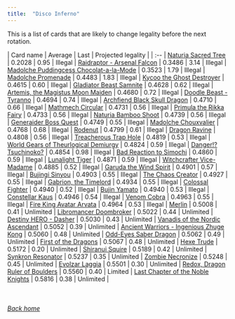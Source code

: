 ```yaml
---
title:  "Disco Inferno"
---
```


This is a list of cards that are likely to change legality before the next rotation.

| Card name | Average | Last | Projected legality |
| :-- |
[Naturia Sacred Tree](https://db.ygoprodeck.com/card/?search=Naturia%20Sacred%20Tree) | 0.2028 | 0.95 | Illegal |
[Raidraptor - Arsenal Falcon](https://db.ygoprodeck.com/card/?search=Raidraptor%20-%20Arsenal%20Falcon) | 0.3486 | 3.14 | Illegal |
[Madolche Puddingcess Chocolat-a-la-Mode](https://db.ygoprodeck.com/card/?search=Madolche%20Puddingcess%20Chocolat-a-la-Mode) | 0.3523 | 1.79 | Illegal |
[Madolche Promenade](https://db.ygoprodeck.com/card/?search=Madolche%20Promenade) | 0.4483 | 1.83 | Illegal |
[Kycoo the Ghost Destroyer](https://db.ygoprodeck.com/card/?search=Kycoo%20the%20Ghost%20Destroyer) | 0.4615 | 0.60 | Illegal |
[Gladiator Beast Samnite](https://db.ygoprodeck.com/card/?search=Gladiator%20Beast%20Samnite) | 0.4628 | 0.62 | Illegal |
[Artemis, the Magistus Moon Maiden](https://db.ygoprodeck.com/card/?search=Artemis,%20the%20Magistus%20Moon%20Maiden) | 0.4680 | 0.72 | Illegal |
[Doodle Beast - Tyranno](https://db.ygoprodeck.com/card/?search=Doodle%20Beast%20-%20Tyranno) | 0.4694 | 0.74 | Illegal |
[Archfiend Black Skull Dragon](https://db.ygoprodeck.com/card/?search=Archfiend%20Black%20Skull%20Dragon) | 0.4710 | 0.66 | Illegal |
[Mathmech Circular](https://db.ygoprodeck.com/card/?search=Mathmech%20Circular) | 0.4731 | 0.56 | Illegal |
[Primula the Rikka Fairy](https://db.ygoprodeck.com/card/?search=Primula%20the%20Rikka%20Fairy) | 0.4733 | 0.56 | Illegal |
[Naturia Bamboo Shoot](https://db.ygoprodeck.com/card/?search=Naturia%20Bamboo%20Shoot) | 0.4739 | 0.56 | Illegal |
[Generaider Boss Quest](https://db.ygoprodeck.com/card/?search=Generaider%20Boss%20Quest) | 0.4749 | 0.55 | Illegal |
[Madolche Chouxvalier](https://db.ygoprodeck.com/card/?search=Madolche%20Chouxvalier) | 0.4768 | 0.68 | Illegal |
[Rodenut](https://db.ygoprodeck.com/card/?search=Rodenut) | 0.4799 | 0.61 | Illegal |
[Dragon Ravine](https://db.ygoprodeck.com/card/?search=Dragon%20Ravine) | 0.4808 | 0.56 | Illegal |
[Treacherous Trap Hole](https://db.ygoprodeck.com/card/?search=Treacherous%20Trap%20Hole) | 0.4819 | 0.53 | Illegal |
[World Gears of Theurlogical Demiurgy](https://db.ygoprodeck.com/card/?search=World%20Gears%20of%20Theurlogical%20Demiurgy) | 0.4824 | 0.59 | Illegal |
[Danger!? Tsuchinoko?](https://db.ygoprodeck.com/card/?search=Danger!?%20Tsuchinoko?) | 0.4854 | 0.98 | Illegal |
[Bad Reaction to Simochi](https://db.ygoprodeck.com/card/?search=Bad%20Reaction%20to%20Simochi) | 0.4860 | 0.59 | Illegal |
[Lunalight Tiger](https://db.ygoprodeck.com/card/?search=Lunalight%20Tiger) | 0.4871 | 0.59 | Illegal |
[Witchcrafter Vice-Madame](https://db.ygoprodeck.com/card/?search=Witchcrafter%20Vice-Madame) | 0.4885 | 0.52 | Illegal |
[Garuda the Wind Spirit](https://db.ygoprodeck.com/card/?search=Garuda%20the%20Wind%20Spirit) | 0.4901 | 0.57 | Illegal |
[Bujingi Sinyou](https://db.ygoprodeck.com/card/?search=Bujingi%20Sinyou) | 0.4903 | 0.55 | Illegal |
[The Chaos Creator](https://db.ygoprodeck.com/card/?search=The%20Chaos%20Creator) | 0.4927 | 0.55 | Illegal |
[Gabrion, the Timelord](https://db.ygoprodeck.com/card/?search=Gabrion,%20the%20Timelord) | 0.4934 | 0.55 | Illegal |
[Colossal Fighter](https://db.ygoprodeck.com/card/?search=Colossal%20Fighter) | 0.4940 | 0.52 | Illegal |
[Bujin Yamato](https://db.ygoprodeck.com/card/?search=Bujin%20Yamato) | 0.4940 | 0.53 | Illegal |
[Constellar Kaus](https://db.ygoprodeck.com/card/?search=Constellar%20Kaus) | 0.4946 | 0.54 | Illegal |
[Venom Cobra](https://db.ygoprodeck.com/card/?search=Venom%20Cobra) | 0.4963 | 0.55 | Illegal |
[Fire King Avatar Arvata](https://db.ygoprodeck.com/card/?search=Fire%20King%20Avatar%20Arvata) | 0.4964 | 0.53 | Illegal |
[Merlin](https://db.ygoprodeck.com/card/?search=Merlin) | 0.5008 | 0.41 | Unlimited |
[Libromancer Doombroker](https://db.ygoprodeck.com/card/?search=Libromancer%20Doombroker) | 0.5022 | 0.44 | Unlimited |
[Destiny HERO - Dasher](https://db.ygoprodeck.com/card/?search=Destiny%20HERO%20-%20Dasher) | 0.5030 | 0.43 | Unlimited |
[Vanadis of the Nordic Ascendant](https://db.ygoprodeck.com/card/?search=Vanadis%20of%20the%20Nordic%20Ascendant) | 0.5052 | 0.39 | Unlimited |
[Ancient Warriors - Ingenious Zhuge Kong](https://db.ygoprodeck.com/card/?search=Ancient%20Warriors%20-%20Ingenious%20Zhuge%20Kong) | 0.5060 | 0.48 | Unlimited |
[Odd-Eyes Saber Dragon](https://db.ygoprodeck.com/card/?search=Odd-Eyes%20Saber%20Dragon) | 0.5062 | 0.49 | Unlimited |
[First of the Dragons](https://db.ygoprodeck.com/card/?search=First%20of%20the%20Dragons) | 0.5067 | 0.48 | Unlimited |
[Hexe Trude](https://db.ygoprodeck.com/card/?search=Hexe%20Trude) | 0.5172 | 0.20 | Unlimited |
[Shiranui Squire](https://db.ygoprodeck.com/card/?search=Shiranui%20Squire) | 0.5189 | 0.42 | Unlimited |
[Synkron Resonator](https://db.ygoprodeck.com/card/?search=Synkron%20Resonator) | 0.5237 | 0.35 | Unlimited |
[Zombie Necronize](https://db.ygoprodeck.com/card/?search=Zombie%20Necronize) | 0.5248 | 0.45 | Unlimited |
[Evolzar Laggia](https://db.ygoprodeck.com/card/?search=Evolzar%20Laggia) | 0.5501 | 0.30 | Unlimited |
[Redox, Dragon Ruler of Boulders](https://db.ygoprodeck.com/card/?search=Redox,%20Dragon%20Ruler%20of%20Boulders) | 0.5560 | 0.40 | Limited |
[Last Chapter of the Noble Knights](https://db.ygoprodeck.com/card/?search=Last%20Chapter%20of%20the%20Noble%20Knights) | 0.5816 | 0.38 | Unlimited |

<br>

###### [Back home](index)